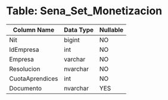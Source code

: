 # Table: Sena_Set_Monetizacion

| Column Name | Data Type | Nullable |
|-------------|-----------|----------|
| Nit | bigint | NO |
| IdEmpresa | int | NO |
| Empresa | varchar | NO |
| Resolucion | nvarchar | NO |
| CuotaAprendices | int | NO |
| Documento | nvarchar | YES |
